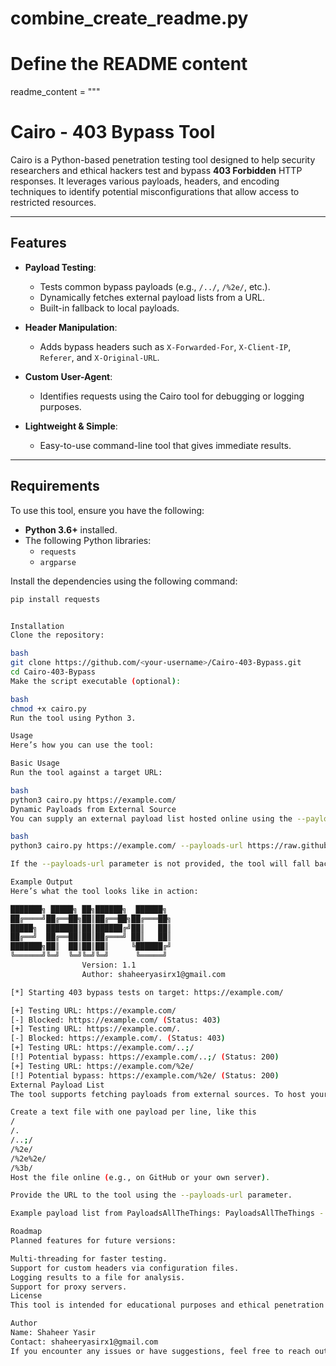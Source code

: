 # combine_create_readme.py

# Define the README content
readme_content = """
# Cairo - 403 Bypass Tool

Cairo is a Python-based penetration testing tool designed to help security researchers and ethical hackers test and bypass **403 Forbidden** HTTP responses. It leverages various payloads, headers, and encoding techniques to identify potential misconfigurations that allow access to restricted resources.

---

## Features

- **Payload Testing**:
  - Tests common bypass payloads (e.g., `/../`, `/%2e/`, etc.).
  - Dynamically fetches external payload lists from a URL.
  - Built-in fallback to local payloads.

- **Header Manipulation**:
  - Adds bypass headers such as `X-Forwarded-For`, `X-Client-IP`, `Referer`, and `X-Original-URL`.

- **Custom User-Agent**:
  - Identifies requests using the Cairo tool for debugging or logging purposes.

- **Lightweight & Simple**:
  - Easy-to-use command-line tool that gives immediate results.

---

## Requirements

To use this tool, ensure you have the following:

- **Python 3.6+** installed.
- The following Python libraries:
  - `requests`
  - `argparse`

Install the dependencies using the following command:

```bash
pip install requests


Installation
Clone the repository:

bash
git clone https://github.com/<your-username>/Cairo-403-Bypass.git
cd Cairo-403-Bypass
Make the script executable (optional):

bash
chmod +x cairo.py
Run the tool using Python 3.

Usage
Here’s how you can use the tool:

Basic Usage
Run the tool against a target URL:

bash
python3 cairo.py https://example.com/
Dynamic Payloads from External Source
You can supply an external payload list hosted online using the --payloads-url parameter:

bash
python3 cairo.py https://example.com/ --payloads-url https://raw.githubusercontent.com/<your-username>/Payloads-403-Bypass/main/payloads.txt

If the --payloads-url parameter is not provided, the tool will fall back to its built-in payload list.

Example Output
Here’s what the tool looks like in action:

███████╗ █████╗ ██╗██████╗  ██████╗ 
██╔════╝██╔══██╗██║██╔══██╗██╔═══██╗
█████╗  ███████║██║██████╔╝██║   ██║
██╔══╝  ██╔══██║██║██╔═══╝ ██║   ██║
███████╗██║  ██║██║██║     ╚██████╔╝
╚══════╝╚═╝  ╚═╝╚═╝╚═╝      ╚═════╝
                Version: 1.1
                Author: shaheeryasirx1@gmail.com

[*] Starting 403 bypass tests on target: https://example.com/

[+] Testing URL: https://example.com/
[-] Blocked: https://example.com/ (Status: 403)
[+] Testing URL: https://example.com/.
[-] Blocked: https://example.com/. (Status: 403)
[+] Testing URL: https://example.com/..;/
[!] Potential bypass: https://example.com/..;/ (Status: 200)
[+] Testing URL: https://example.com/%2e/
[!] Potential bypass: https://example.com/%2e/ (Status: 200)
External Payload List
The tool supports fetching payloads from external sources. To host your own payload list:

Create a text file with one payload per line, like this
/
/.
/..;/
/%2e/
/%2e%2e/
/%3b/
Host the file online (e.g., on GitHub or your own server).

Provide the URL to the tool using the --payloads-url parameter.

Example payload list from PayloadsAllTheThings: PayloadsAllTheThings - Forbidden Bypass

Roadmap
Planned features for future versions:

Multi-threading for faster testing.
Support for custom headers via configuration files.
Logging results to a file for analysis.
Support for proxy servers.
License
This tool is intended for educational purposes and ethical penetration testing only. Use responsibly.

Author
Name: Shaheer Yasir
Contact: shaheeryasirx1@gmail.com
If you encounter any issues or have suggestions, feel free to reach out via email or create an issue in the GitHub repository.



